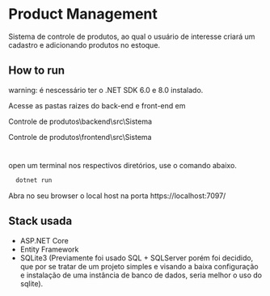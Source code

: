 
# Product Management

Sistema de controle de produtos, ao qual o usuário de interesse criará um cadastro e adicionando produtos no estoque.

## How to run

warning: é nescessário ter o .NET SDK 6.0 e 8.0 instalado.

Acesse as pastas raizes do back-end e front-end em

Controle de produtos\backend\src\Sistema

Controle de produtos\frontend\src\Sistema

# 

open um terminal nos respectivos diretórios, use o comando abaixo.

```bash
  dotnet run
```

Abra no seu browser o local host na porta https://localhost:7097/

## Stack usada

- ASP.NET Core
- Entity Framework
- SQLite3 (Previamente foi usado SQL + SQLServer porém foi decidido, que por se tratar de um projeto simples e visando a baixa configuração e instalação de uma instância de banco de dados, seria melhor o uso do sqlite).